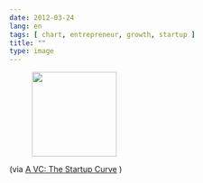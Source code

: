 ```yaml
---
date: 2012-03-24
lang: en
tags: [ chart, entrepreneur, growth, startup ]
title: ""
type: image
---
```


<figure>
<a
href="https://hugo.ferreira.cc/via-a-vc-the-startup-curve/attachment/831/"
rel="attachment"><img
src="https://hugo.ferreira.cc/wp-content/uploads/2012/03/tumblr_m1dyy8bMfK1qz82meo1_500-150x150.png"
width="150" height="150" /></a></figure>

(via [A VC: The Startup
Curve](http://www.avc.com/a_vc/2012/03/the-startup-curve.html) )

